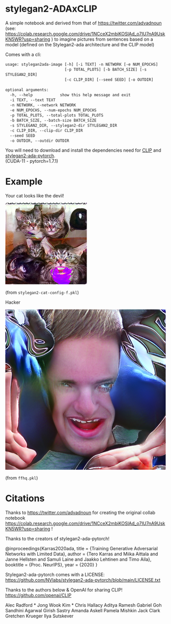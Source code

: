 # stylegan2-ADAxCLIP

A simple notebook and derived from that of https://twitter.com/advadnoun  
(see: https://colab.research.google.com/drive/1NCceX2mbiKOSlAd_o7IU7nA9UskKN5WR?usp=sharing )
to imagine pictures from sentences based on a model (defined on the Stylegan2-ada architecture and the CLIP model)

Comes with a cli:

```
usage: stylegan2ada-image [-h] [-i TEXT] -n NETWORK [-e NUM_EPOCHS]
                          [-p TOTAL_PLOTS] [-b BATCH_SIZE] [-s STYLEGAN2_DIR]
                          [-c CLIP_DIR] [--seed SEED] [-o OUTDIR]

optional arguments:
  -h, --help            show this help message and exit
  -i TEXT, --text TEXT
  -n NETWORK, --network NETWORK
  -e NUM_EPOCHS, --num-epochs NUM_EPOCHS
  -p TOTAL_PLOTS, --total-plots TOTAL_PLOTS
  -b BATCH_SIZE, --batch-size BATCH_SIZE
  -s STYLEGAN2_DIR, --stylegan2-dir STYLEGAN2_DIR
  -c CLIP_DIR, --clip-dir CLIP_DIR
  --seed SEED
  -o OUTDIR, --outdir OUTDIR 
```  

You will need to download and install the dependencies need for [CLIP](https://github.com/openai/CLIP) and [stylegan2-ada-pytorch](https://github.com/NVlabs/stylegan2-ada-pytorch).  
(CUDA-11 - pytorch=1.7.1)

# Example

Your cat looks like the devil!

![Your cat looks like the devil!](./cat.png)

(from `stylegan2-cat-config-f.pkl`)

Hacker

![Hacker](./hacker.png)

(from `ffhq.pkl`)

# Citations

Thanks to https://twitter.com/advadnoun for creating the original collab notebook https://colab.research.google.com/drive/1NCceX2mbiKOSlAd_o7IU7nA9UskKN5WR?usp=sharing !

Thanks to the creators of stylegan2-ada-pytorch!

@inproceedings{Karras2020ada,
  title     = {Training Generative Adversarial Networks with Limited Data},
  author    = {Tero Karras and Miika Aittala and Janne Hellsten and Samuli Laine and Jaakko Lehtinen and Timo Aila},
  booktitle = {Proc. NeurIPS},
  year      = {2020}
}

Stylegan2-ada-pytorch comes with a LICENSE: https://github.com/NVlabs/stylegan2-ada-pytorch/blob/main/LICENSE.txt

Thanks to the authors below & OpenAI for sharing CLIP! https://github.com/openai/CLIP

Alec Radford \* Jong Wook Kim \* Chris Hallacy Aditya Ramesh Gabriel Goh Sandhini Agarwal
Girish Sastry Amanda Askell Pamela Mishkin Jack Clark Gretchen Krueger
Ilya Sutskever
